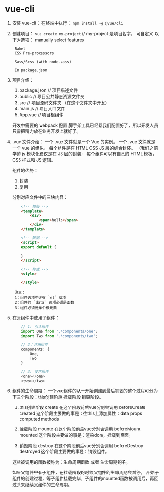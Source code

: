 # vue-cli 

1. 安装 vue-cli：
    在终端中执行： `npm install -g @vue/cli`

2. 创建项目：
    `vue create my-project`     // my-project 是项目名字， 可自定义
        以下为选项：
        manually select features

        Babel
        CSS Pre-processors

        Sass/Scss (with node-sass)

        In package.json

3. 项目介绍：
    1. package.json  // 项目描述文件
    2. public        // 项目公共静态资源文件夹
    3. src           // 项目源码文件夹   （在这个文件夹中开发）
    4. main.js       // 项目入口文件
    5. App.vue       // 项目根组件

    开发中需要的 webpack 配置 脚手架工具已经帮我们配置好了，所以开发人员只需把精力放在业务开发上就好了。

4. .vue 文件介绍：
    一个 .vue 文件就是一个 Vue 的实例。
    一个 .vue 文件就是一个 vue 的组件。
    每个组件是在 HTML CSS JS 层的综合封装。 （我们之前学的 js 模块化仅仅是在 JS 层的封装）
    每个组件可以有自己的 HTML 模板，CSS 样式和 JS 逻辑。

    组件的优势：
    1. 封装
    2. 复用

    分别对应文件中的三块内容：
    ```html
        <!-- 模板 -->
        <template>
            <div>
                <span>hello</span>
            </div>
        </template>

        <!-- 数据 -->
        <script>
        export default {

        }
        </script>

        <!-- 样式 -->
        <style>

        </style>
    ```
        注意：
        1：组件选项中没有 `el` 选项
        2：组件的 `data` 选项必须是函数
        3：组件必须是单个根元素

5. 在父组件中使用子组件：
    ```js
        // 1: 引入组件
        import One from './components/one';
        import Two from './components/two';

        // 2：注册组件
        components: {
            One,
            Two
        }

        // 3: 使用组件
        <one></one>
        <two></two>
    ```
    
6. 组件的生命周期：
    一个vue组件的从一开始创建到最后销毁的整个过程可分为下三个阶段：this创建阶段  挂载阶段  销毁阶段。
    1. this创建阶段 create   在这个阶段前后vue分别会调用 beforeCreate   created
        这个阶段主要做的事是：往this上添加属性：data props computed methods

    2. 挂载阶段 mounte   在这个阶段前后vue分别会调用 beforeMount    mounted
        这个阶段主要做的事是：渲染dom，挂载到页面。

    3. 销毁阶段 destroy  在这个阶段前后vue分别会调用 beforeDestroy  destroyed
        这个阶段主要做的事是：销毁组件。

    这些被调用的函数被称为：生命周期函数 或者 生命周期钩子。

    如果父组件中有子组件，在挂载阶段的时候父组件的生命周期会暂停，
    开始子组件的创建过程，等子组件挂载完毕，子组件的mounted函数被调用后，再回过头来继续父组件的生命周期。


